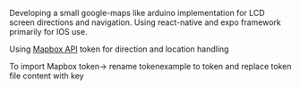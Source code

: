 Developing a small google-maps like arduino implementation for LCD screen directions and navigation. Using react-native and expo framework primarily for IOS use.

Using [Mapbox API](https://docs.mapbox.com/#maps) token for direction and location handling

To import Mapbox token-> rename tokenexample to token and replace token file content with key
